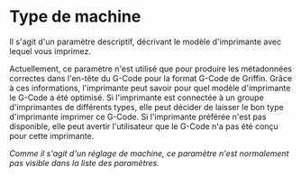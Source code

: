 Type de machine
====
Il s'agit d'un paramètre descriptif, décrivant le modèle d'imprimante avec lequel vous imprimez.

Actuellement, ce paramètre n'est utilisé que pour produire les métadonnées correctes dans l'en-tête du G-Code pour la format G-Code de Griffin. Grâce à ces informations, l'imprimante peut savoir pour quel modèle d'imprimante le G-Code a été optimisé. Si l'imprimante est connectée à un groupe d'imprimantes de différents types, elle peut décider de laisser le bon type d'imprimante imprimer ce G-Code. Si l'imprimante préférée n'est pas disponible, elle peut avertir l'utilisateur que le G-Code n'a pas été conçu pour cette imprimante.

*Comme il s'agit d'un réglage de machine, ce paramètre n'est normalement pas visible dans la liste des paramètres.*
